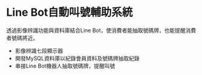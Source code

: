 # Line Bot自動叫號輔助系統
透過影像辨識功能與資料庫結合Line Bot，使消費者能抽取號碼牌，也能提醒消費者號碼將近。

* 影像辨識七段顯示器
* 開發MySQL資料庫以紀錄會員資料及號碼牌抽取紀錄
* 串接Line Bot機器人抽取號碼牌，提醒叫號



